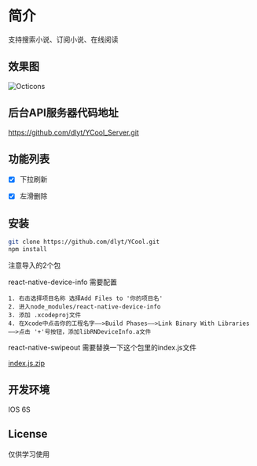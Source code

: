 # 简介
支持搜索小说、订阅小说、在线阅读
## 效果图

![Octicons](http://i4.bvimg.com/1949/acdbf4a368ecdbb5.gif)


## 后台API服务器代码地址

https://github.com/dlyt/YCool_Server.git

## 功能列表
- [x] 下拉刷新
- [x] 左滑删除


## 安装
```bash
git clone https://github.com/dlyt/YCool.git
npm install
```
注意导入的2个包

  react-native-device-info 需要配置

    1. 右击选择项目名称 选择Add Files to '你的项目名'
    2. 进入node_modules/react-native-device-info
    3. 添加 .xcodeproj文件
    4. 在Xcode中点击你的工程名字——>Build Phases——>Link Binary With Libraries——>点击 '+'号按钮，添加libRNDeviceInfo.a文件

  react-native-swipeout 需要替换一下这个包里的index.js文件

  [index.js.zip](https://github.com/dancormier/react-native-swipeout/files/340703/index.js.zip)

## 开发环境

IOS  6S


## License

仅供学习使用
